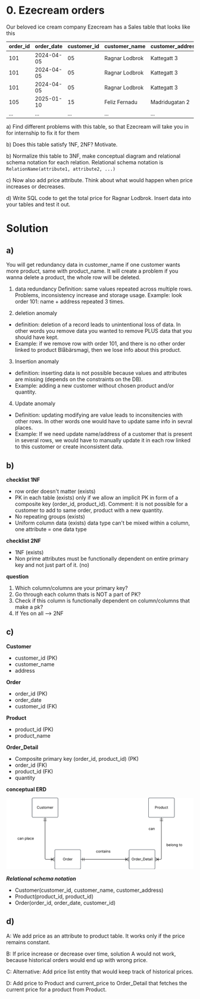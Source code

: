 # 0. Ezecream orders

Our beloved ice cream company Ezecream has a Sales table that looks like this

| order_id | order_date | customer_id | customer_name  | customer_address | product_id | product_name | quantity |
| -------- | ---------- | ----------- | -------------- | ---------------- | ---------- | ------------ | -------- |
| 101      | 2024-04-05 | 05          | Ragnar Lodbrok | Kattegatt 3      | 3          | Blåbärsmagi  | 20       |
| 101      | 2024-04-05 | 05          | Ragnar Lodbrok | Kattegatt 3      | 5          | Lakritsdröm  | 15       |
| 101      | 2024-04-05 | 05          | Ragnar Lodbrok | Kattegatt 3      | 1          | Lichipichi   | 35       |
| 105      | 2025-01-10 | 15          | Feliz Fernadu  | Madridugatan 2   | 8          | Gitlass      | 30       |
| ...      | ...        | ...         | ...            | ...              | ...        | ...          | ...      |

a) Find different problems with this table, so that Ezecream will take you in for internship to fix it for them

b) Does this table satisfy 1NF, 2NF? Motivate.

b) Normalize this table to 3NF, make conceptual diagram and relational schema notation for each relation. Relational schema notation is `RelationName(attribute1, attribute2, ...)`

c) Now also add price attribute. Think about what would happen when price increases or decreases.

d) Write SQL code to get the total price for Ragnar Lodbrok. Insert data into your tables and test it out.

# Solution 
## a)

You will get redundancy data in customer_name if one customer wants more product, same with product_name.
It will create a problem if you wanna delete a product, the whole row will be deleted.

1) data redundancy 
Definition: same values repeated across multiple rows. 
Problems, inconsistency increase and storage usage.
Example: look order 101: name + address repeated 3 times.

2) deletion anomaly
 - definition: deletion of a record leads to unintentional loss of data. In other words you remove data you wanted to remove PLUS data that you should have kept.
 - Example: if we remove row with order 101, and there is no other order linked to product Blåbärsmagi, then we lose info about this product.

3) Insertion anomaly 
- definition: inserting data is not possible because values and attributes are missing (depends on the constraints on the DB).
- Example: adding a new customer without chosen product and/or quantity.

4) Update anomaly
- Definition: updating modifying are value leads to inconsitencies with other rows. In other words one would have to update same info in sevral places.
- Example: If we need update name/address of a customer that is present in several rows, we would have to manually update it in each row linked to this customer or create inconsistent data.

## b)

**checklist 1NF**
- row order doesn't matter      (exists)
- PK in each table              (exists)   only if we allow an implicit PK in form of a composite key (order_id, product_id).
                                           Comment: it is not possible for a customer to add to same order, product with a new quantity. 
- No repeating groups           (exists)   
- Uniform column data           (exists)   data type can't be mixed within a column, one attribute = one data type

**checklist 2NF**

- 1NF                            (exists) 
- Non prime attributes must 
  be functionally dependent on 
  entire primary key and not 
  just part of it.               (no)


**question** 

1) Which column/columns are your primary key?
2) Go through each column thats is NOT a part of PK?
3) Check if this column is functionally dependent on column/columns that make a pk?
4) If Yes on all --> 2NF


## c)

**Customer**
- customer_id (PK)
- customer_name
- address

**Order**
- order_id (PK)
- order_date
- customer_id (FK)

**Product**
- product_id (PK)
- product_name

**Order_Detail**
- Composite primary key (order_id, product_id) (PK)
- order_id (FK)
- product_id (FK)
- quantity

**conceptual ERD**

<img src = "../../assets/ezecream_ERD.png">


***Relational schema notation*** 

- Customer(customer_id, customer_name, customer_address)
- Product(product_id, product_id)
- Order(order_id, order_date, customer_id)

## d)

A: We add price as an attribute to product table. It works only if the price remains constant.

B: If price increase or decrease over time, solution A would not work, because historical orders would end up with wrong price. 

C: Alternative: Add price list entity that would keep track of historical prices.

D: Add price to Product and current_price to Order_Detail that fetches the current price for a product from Product.
